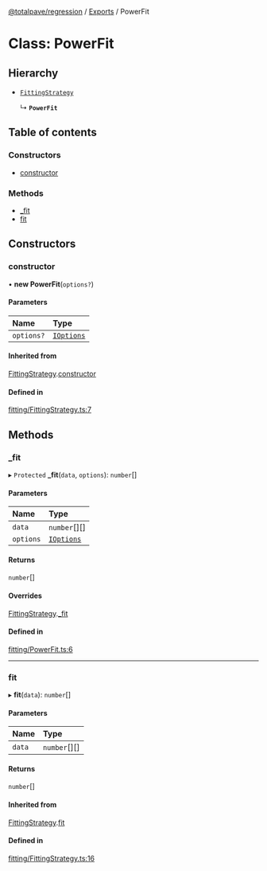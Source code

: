 [@totalpave/regression](../README.md) / [Exports](../modules.md) / PowerFit

# Class: PowerFit

## Hierarchy

- [`FittingStrategy`](FittingStrategy.md)

  ↳ **`PowerFit`**

## Table of contents

### Constructors

- [constructor](PowerFit.md#constructor)

### Methods

- [\_fit](PowerFit.md#_fit)
- [fit](PowerFit.md#fit)

## Constructors

### constructor

• **new PowerFit**(`options?`)

#### Parameters

| Name | Type |
| :------ | :------ |
| `options?` | [`IOptions`](../interfaces/IOptions.md) |

#### Inherited from

[FittingStrategy](FittingStrategy.md).[constructor](FittingStrategy.md#constructor)

#### Defined in

[fitting/FittingStrategy.ts:7](https://github.com/totalpave/regression-js/blob/de5670c/src/fitting/FittingStrategy.ts#L7)

## Methods

### \_fit

▸ `Protected` **_fit**(`data`, `options`): `number`[]

#### Parameters

| Name | Type |
| :------ | :------ |
| `data` | `number`[][] |
| `options` | [`IOptions`](../interfaces/IOptions.md) |

#### Returns

`number`[]

#### Overrides

[FittingStrategy](FittingStrategy.md).[_fit](FittingStrategy.md#_fit)

#### Defined in

[fitting/PowerFit.ts:6](https://github.com/totalpave/regression-js/blob/de5670c/src/fitting/PowerFit.ts#L6)

___

### fit

▸ **fit**(`data`): `number`[]

#### Parameters

| Name | Type |
| :------ | :------ |
| `data` | `number`[][] |

#### Returns

`number`[]

#### Inherited from

[FittingStrategy](FittingStrategy.md).[fit](FittingStrategy.md#fit)

#### Defined in

[fitting/FittingStrategy.ts:16](https://github.com/totalpave/regression-js/blob/de5670c/src/fitting/FittingStrategy.ts#L16)
